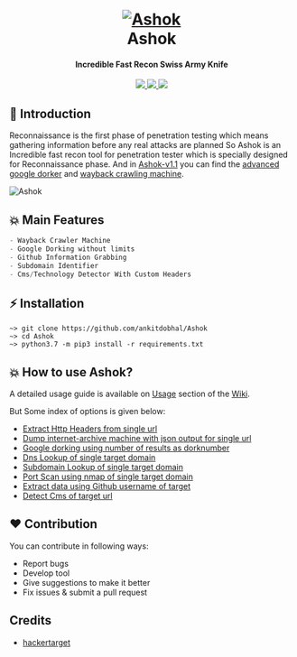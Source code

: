 
<h1 align="center">
  <br>
  <a href="https://github.com/ankitdobhal/Ashok"><img src="https://dev-to-uploads.s3.amazonaws.com/i/zme8dd2tch116ykohbkb.png" alt="Ashok"></a>
  <br>
  Ashok
  <br>
</h1>

<h4 align="center">Incredible Fast Recon Swiss Army Knife</h4>	
<p align="center">
  <a href="https://github.com/ankitdobhal/Ashok/releases">
    <img src="https://img.shields.io/github/release/ankitdobhal/Ashok.svg">
    <img src="https://forthebadge.com/images/badges/built-with-love.svg">
    <img src="https://forthebadge.com/images/badges/made-with-python.svg">
  </a>
</p>

##  📌 Introduction
Reconnaissance is the first phase of penetration testing which means gathering information before any real attacks are planned So Ashok is an Incredible fast recon tool for penetration tester which is specially designed for Reconnaissance phase. And in [Ashok-v1.1](https://github.com/ankitdobhal/Ashok/releases) you can find the [advanced google dorker](https://github.com/ankitdobhal/Ashok/wiki/Usage#Google-dorking-using-number-of-results-as-dorknumber) and [wayback crawling machine](https://github.com/ankitdobhal/Ashok/wiki/Usage#dump-internet-archive-machive-with-json-output-for-single-url).

![Ashok](https://dev-to-uploads.s3.amazonaws.com/i/qdtr9nbzanqs8nizl4jr.png)

## 💥 Main Features
```python
- Wayback Crawler Machine
- Google Dorking without limits
- Github Information Grabbing
- Subdomain Identifier 
- Cms/Technology Detector With Custom Headers
```
## ⚡ Installation
```
~> git clone https://github.com/ankitdobhal/Ashok
~> cd Ashok
~> python3.7 -m pip3 install -r requirements.txt
```

## 💥 How to use Ashok?
A detailed usage guide is available on [Usage](https://github.com/ankitdobhal/Ashok/wiki/Usage) section of the [Wiki](https://github.com/ankitdobhal/Ashok/wiki).

But Some index of options is given below:

- [Extract Http Headers from single url](https://github.com/ankitdobhal/Ashok/wiki/Usage#Extract-Http-Headers-from-single-url)
- [Dump internet-archive machine with json output for single url](https://github.com/ankitdobhal/Ashok/wiki/Usage#dump-internet-archive-machive-with-json-output-for-single-url)
- [Google dorking using number of results as dorknumber](https://github.com/ankitdobhal/Ashok/wiki/Usage#Google-dorking-using-number-of-results-as-dorknumber)
- [Dns Lookup of single target domain](https://github.com/ankitdobhal/Ashok/wiki/Usage#Dns-Lookup-of-single-target-domain)
- [Subdomain Lookup of single target domain](https://github.com/ankitdobhl/Ashok/wiki/Usage#Subdomain-Lookup-of-single-target-domain)
- [Port Scan using nmap of single target domain](https://github.com/ankitdobhal/Ashok/wiki/Usage#Port-Scan-using-nmap-of-single-target-domain)
- [Extract data using Github username of target](https://github.com/ankitdobhal/Ashok/wiki/Usage#Extract-data-using-Github-username-of-target)
- [Detect Cms of target url](https://github.com/ankitdobhal/Ashok/wiki/Usage#Detect-Cms-of-target-url)

## ❤️ Contribution
You can contribute in following ways:

- Report bugs
- Develop tool
- Give suggestions to make it better
- Fix issues & submit a pull request

## Credits
* [hackertarget](https://hackertarget.com/)
